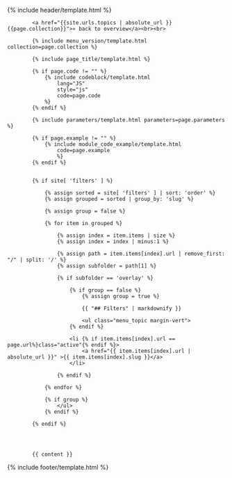 {% include header/template.html %}

			<a href="{{site.urls.topics | absolute_url }}{{page.collection}}">« back to overview</a><br><br>

			{% include menu_version/template.html collection=page.collection %}

			{% include page_title/template.html %}

			{% if page.code != "" %}
				{% include codeblock/template.html
					lang="JS"
					style="js"
					code=page.code
				%}
			{% endif %}

			{% include parameters/template.html parameters=page.parameters %}

			{% if page.example != "" %}
				{% include module_code_example/template.html
					code=page.example
					%}
			{% endif %}


			{% if site[ 'filters' ] %}

				{% assign sorted = site[ 'filters' ] | sort: 'order' %}
				{% assign grouped = sorted | group_by: 'slug' %}

				{% assign group = false %}

				{% for item in grouped %}

					{% assign index = item.items | size %}
					{% assign index = index | minus:1 %}

					{% assign path = item.items[index].url | remove_first: "/" | split: '/' %}
					{% assign subfolder = path[1] %}

					{% if subfolder == 'overlay' %}

						{% if group == false %}
							{% assign group = true %}

							{{ "## Filters" | markdownify }}

							<ul class="menu_topic margin-vert">
						{% endif %}

						<li {% if item.items[index].url == page.url%}class="active"{% endif %}>
							<a href="{{ item.items[index].url | absolute_url }}" >{{ item.items[index].slug }}</a>
						</li>

					{% endif %}

				{% endfor %}

				{% if group %}
					</ul>
				{% endif %}

			{% endif %}




			{{ content }}

{% include footer/template.html %}
